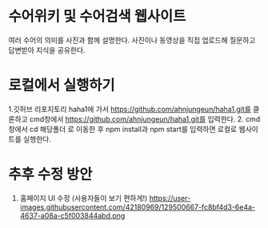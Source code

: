 # 수어위키 및 수어검색 웹사이트

여러 수어의 의미를 사진과 함께 설명한다.
사진이나 동영상을 직접 업로드해 질문하고 답변받아 지식을 공유한다.

# 로컬에서 실행하기

1.깃허브 리포지토리 haha1에 가서 https://github.com/ahnjungeun/haha1.git를 클론하고 cmd창에서 https://github.com/ahnjungeun/haha1.git를 입력한다.
2. cmd창에서 cd 해당폴더 로 이동한 후 npm install과 npm start를 입력하면 로컬로 웹사이트를 실행한다.

# 추후 수정 방안

1. 홈페이지 UI 수정
(사용자들이 보기 편하게!)
https://user-images.githubusercontent.com/42180969/129500667-fc8bf4d3-6e4a-4637-a08a-c5f003844abd.png
